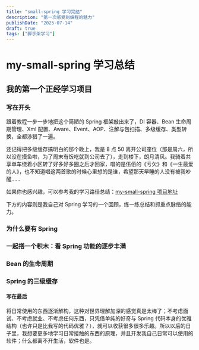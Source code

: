 ```yaml
---
title: "small-spring 学习完结"
description: "第一次感受到编程的魅力"
publishDate: "2025-07-14"
draft: true
tags: ["脚手架学习"]
---
```


# my-small-spring 学习总结

## 我的第一个正经学习项目

### 写在开头

跟着教程一步一步地把这个简陋的 Spring 框架敲出来了，DI 容器、Bean 生命周期管理、Xml 配置、Aware、Event、AOP、注解与包扫描、多级缓存、类型转换，全都涉猎了一遍。

还记得把多级缓存搞明白的那个晚上，我是 8 点 50 离开公司座位（那是周六，所以没在摸鱼啦，为了周末有饭吃就到公司去了），走到楼下，朗月清风。我骑着共享单车绕着小区转了好多好多圈之后才回家，唱的是伍佰的《亏欠》和《一生最爱的人》，也不知道唱这两首歌的时候心里想的是谁，希望那天早睡的人没有被我吵醒……

如果你也感兴趣，可以参考我的学习路径总结：[my-small-spring 项目地址](https://github.com/WWWeedss/my-small-spring)

下方的内容则是我自己对 Spring 学习的一个回顾，练一练总结和抓重点脉络的能力。

### 为什么要有 Spring

### 一起搭一个积木：看 Spring 功能的逐步丰满 

### Bean 的生命周期

### Spring 的三级缓存

#### 写在最后

将日常使用的东西逐渐解构，这种对世界理解加深的感觉真是太棒了；不考虑面试、不考虑就业、不考虑任何东西，只凭借单纯的好奇与 Spring 代码本身的优雅结构（也许只是比我写的代码优雅？），就可以收获很多很多乐趣。所以以后的日子里，我想要更多地学习日常接触的东西的原理，并且开发我自己日常可以使用的软件；什么都离不开生活，软件也是。
